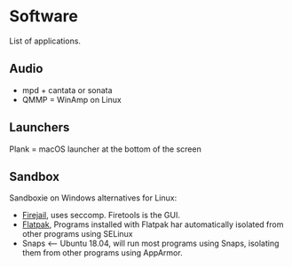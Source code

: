# Software

List of applications.

## Audio

- mpd + cantata or sonata
- QMMP = WinAmp on Linux

## Launchers

Plank = macOS launcher at the bottom of the screen

## Sandbox

Sandboxie on Windows alternatives for Linux:

- [Firejail](https://firejail.wordpress.com/download-2/), uses seccomp. Firetools is the GUI.
- [Flatpak](https://flatpak.org/getting), Programs installed with Flatpak har automatically isolated from other programs using SELinux
- Snaps <-- Ubuntu 18.04, will run most programs using Snaps, isolating them from other programs using AppArmor.
